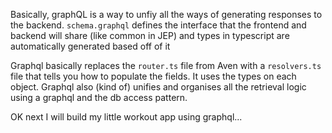 Basically, graphQL is a way to unfiy all the ways of generating responses to the backend. `schema.graphql` defines the interface that the frontend and backend will share (like common in JEP) and types in typescript are automatically generated based off of it

Graphql basically replaces the `router.ts` file from Aven with a `resolvers.ts` file that tells you how to populate the fields. It uses the types on each object. Graphql also (kind of) unifies and organises all the retrieval logic using a graphql and the db access pattern. 

OK next I will build my little workout app using graphql...